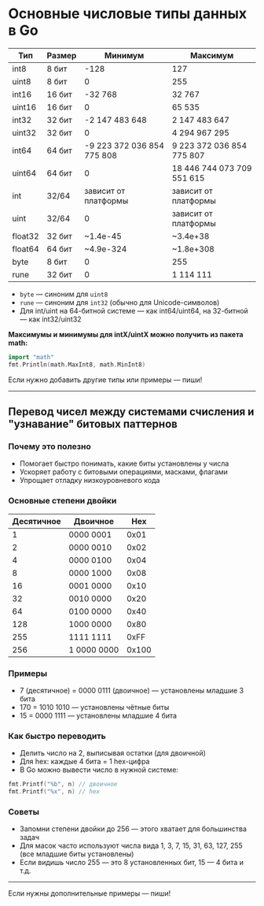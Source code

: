 # Основные числовые типы данных в Go

| Тип      | Размер | Минимум           | Максимум           |
|----------|--------|-------------------|--------------------|
| int8     | 8 бит  | -128              | 127                |
| uint8    | 8 бит  | 0                 | 255                |
| int16    | 16 бит | -32 768           | 32 767             |
| uint16   | 16 бит | 0                 | 65 535             |
| int32    | 32 бит | -2 147 483 648    | 2 147 483 647      |
| uint32   | 32 бит | 0                 | 4 294 967 295      |
| int64    | 64 бит | -9 223 372 036 854 775 808 | 9 223 372 036 854 775 807 |
| uint64   | 64 бит | 0                 | 18 446 744 073 709 551 615 |
| int      | 32/64  | зависит от платформы| зависит от платформы|
| uint     | 32/64  | 0                 | зависит от платформы|
| float32  | 32 бит | ~1.4e-45           | ~3.4e+38           |
| float64  | 64 бит | ~4.9e-324          | ~1.8e+308          |
| byte     | 8 бит  | 0                 | 255                |
| rune     | 32 бит | 0                 | 1 114 111          |

- `byte` — синоним для `uint8`
- `rune` — синоним для `int32` (обычно для Unicode-символов)
- Для int/uint на 64-битной системе — как int64/uint64, на 32-битной — как int32/uint32

**Максимумы и минимумы для intX/uintX можно получить из пакета math:**
```go
import "math"
fmt.Println(math.MaxInt8, math.MinInt8)
```

Если нужно добавить другие типы или примеры — пиши!

---

## Перевод чисел между системами счисления и "узнавание" битовых паттернов

### Почему это полезно
- Помогает быстро понимать, какие биты установлены у числа
- Ускоряет работу с битовыми операциями, масками, флагами
- Упрощает отладку низкоуровневого кода

### Основные степени двойки
| Десятичное | Двоичное      | Hex      |
|------------|--------------|----------|
| 1          | 0000 0001    | 0x01     |
| 2          | 0000 0010    | 0x02     |
| 4          | 0000 0100    | 0x04     |
| 8          | 0000 1000    | 0x08     |
| 16         | 0001 0000    | 0x10     |
| 32         | 0010 0000    | 0x20     |
| 64         | 0100 0000    | 0x40     |
| 128        | 1000 0000    | 0x80     |
| 255        | 1111 1111    | 0xFF     |
| 256        | 1 0000 0000  | 0x100    |

### Примеры
- 7 (десятичное) = 0000 0111 (двоичное) — установлены младшие 3 бита
- 170 = 1010 1010 — установлены чётные биты
- 15 = 0000 1111 — установлены младшие 4 бита

### Как быстро переводить
- Делить число на 2, выписывая остатки (для двоичной)
- Для hex: каждые 4 бита = 1 hex-цифра
- В Go можно вывести число в нужной системе:
```go
fmt.Printf("%b", n) // двоичное
fmt.Printf("%x", n) // hex
```

### Советы
- Запомни степени двойки до 256 — этого хватает для большинства задач
- Для масок часто используют числа вида 1, 3, 7, 15, 31, 63, 127, 255 (все младшие биты установлены)
- Если видишь число 255 — это 8 установленных бит, 15 — 4 бита и т.д.

---

Если нужны дополнительные примеры — пиши!
